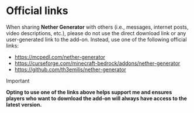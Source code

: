# Official links

When sharing **Nether Generator** with others (i.e., messages, internet posts, video descriptions, etc.), please do not use the direct download link or any user-generated link to the add-on. Instead, use one of the following official links:
- https://mcpedl.com/nether-generator
- https://curseforge.com/minecraft-bedrock/addons/nether-generator
- https://github.com/th3emilis/nether-generator

> [!IMPORTANT]
> **Opting to use one of the links above helps support me and ensures players who want to download the add-on will always have access to the latest version.**